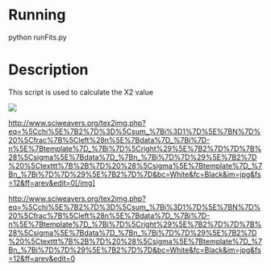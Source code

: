 Running
=======
python runFits.py


Description
===========
This script is used to calculate the X2 value 


<img src="https://render.githubusercontent.com/render/math?math=\chi^{2}=\sum_{i=1}^{N} \frac{\left(n^{data}_{i}-n^{template}_{i}\right)^{2}}{(\sigma^{data}_{n_{i}})^{2} \texttt{+} (\sigma^{template}_{n_{i}})^{2}}">

http://www.sciweavers.org/tex2img.php?eq=%5Cchi%5E%7B2%7D%3D%5Csum_%7Bi%3D1%7D%5E%7BN%7D%20%5Cfrac%7B%5Cleft%28n%5E%7Bdata%7D_%7Bi%7D-n%5E%7Btemplate%7D_%7Bi%7D%5Cright%29%5E%7B2%7D%7D%7B%28%5Csigma%5E%7Bdata%7D_%7Bn_%7Bi%7D%7D%29%5E%7B2%7D%20%5Ctexttt%7B%2B%7D%20%28%5Csigma%5E%7Btemplate%7D_%7Bn_%7Bi%7D%7D%29%5E%7B2%7D%7D&bc=White&fc=Black&im=jpg&fs=12&ff=arev&edit=0[/img]

http://www.sciweavers.org/tex2img.php?eq=%5Cchi%5E%7B2%7D%3D%5Csum_%7Bi%3D1%7D%5E%7BN%7D%20%5Cfrac%7B%5Cleft%28n%5E%7Bdata%7D_%7Bi%7D-n%5E%7Btemplate%7D_%7Bi%7D%5Cright%29%5E%7B2%7D%7D%7B%28%5Csigma%5E%7Bdata%7D_%7Bn_%7Bi%7D%7D%29%5E%7B2%7D%20%5Ctexttt%7B%2B%7D%20%28%5Csigma%5E%7Btemplate%7D_%7Bn_%7Bi%7D%7D%29%5E%7B2%7D%7D&bc=White&fc=Black&im=jpg&fs=12&ff=arev&edit=0
